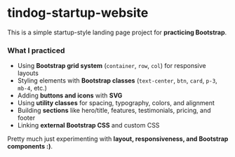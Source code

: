 # tindog-startup-website

This is a simple startup-style landing page project for **practicing Bootstrap**.  

### What I practiced

- Using **Bootstrap grid system** (`container`, `row`, `col`) for responsive layouts  
- Styling elements with **Bootstrap classes** (`text-center`, `btn`, `card`, `p-3`, `mb-4`, etc.)  
- Adding **buttons and icons** with **SVG**  
- Using **utility classes** for spacing, typography, colors, and alignment  
- Building **sections** like hero/title, features, testimonials, pricing, and footer  
- Linking **external Bootstrap CSS** and custom CSS

Pretty much just experimenting with **layout, responsiveness, and Bootstrap components :)**.
